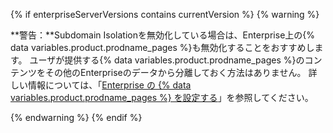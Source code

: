 {% if enterpriseServerVersions contains currentVersion %}
{% warning %}

**警告：**Subdomain Isolationを無効化している場合は、Enterprise上の{% data variables.product.prodname_pages %}も無効化することをおすすめします。 ユーザが提供する{% data variables.product.prodname_pages %}のコンテンツをその他のEnterpriseのデータから分離しておく方法はありません。 詳しい情報については、「[Enterprise の {% data variables.product.prodname_pages %} を設定する](/enterprise/admin/guides/installation/configuring-github-pages-for-your-enterprise/)」を参照してください。

{% endwarning %}
{% endif %}